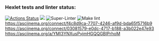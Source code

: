 ### Hexlet tests and linter status:

[![Actions Status](https://github.com/OlgaKruzh/frontend-project-lvl1/workflows/hexlet-check/badge.svg)](https://github.com/OlgaKruzh/frontend-project-lvl1/actions)
<a href="https://codeclimate.com/github/codeclimate/codeclimate/maintainability"><img src="https://api.codeclimate.com/v1/badges/a99a88d28ad37a79dbf6/maintainability" /></a>
![Super-Linter](https://github.com/OlgaKruzh/frontend-project-lvl1/workflows/Super-Linter/badge.svg)
![Make lint](https://github.com/OlgaKruzh/frontend-project-lvl1/workflows/Make%20lint/badge.svg)
https://asciinema.org/connect/f4c8d9ca-7707-4246-af9d-bda65f5716b9
https://asciinema.org/connect/03081579-e0dc-4717-b188-a3b022e47e93
https://asciinema.org/a/YMI3YNXusPvjmHGQQGBIPrhoM
